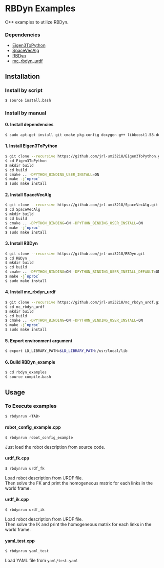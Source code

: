 # RBDyn Examples
C++ examples to utilize RBDyn.  

### Dependencies

- [Eigen3ToPython](https://github.com/jrl-umi3218/Eigen3ToPython)
- [SpaceVecAlg](https://github.com/jrl-umi3218/SpaceVecAlg)
- [RBDyn](https://github.com/jrl-umi3218/RBDyn)
- [mc_rbdyn_urdf](https://github.com/jrl-umi3218/mc_rbdyn_urdf)

## Installation
### Install by script
```bash
$ source install.bash
```

### Install by manual
#### 0. Install dependencies
```bash
$ sudo apt-get install git cmake pkg-config doxygen g++ libboost1.58-dev libboost1.58-all-dev libeigen3-dev libyaml-cpp-dev python-pip python2.7-dev make libtinyxml2-dev libnotify-bin -y
```

#### 1. Install Eigen3ToPython
```bash
$ git clone --recursive https://github.com/jrl-umi3218/Eigen3ToPython.git
$ cd Eigen3ToPython
$ mkdir build
$ cd build
$ cmake .. -DPYTHON_BINDING_USER_INSTALL=ON
$ make -j`nproc`
$ sudo make install
```

#### 2. Install SpaceVecAlg
```bash
$ git clone --recursive https://github.com/jrl-umi3218/SpaceVecAlg.git
$ cd SpaceVecAlg
$ mkdir build
$ cd build
$ cmake .. -DPYTHON_BINDING=ON -DPYTHON_BINDING_USER_INSTALL=ON
$ make -j`nproc`
$ sudo make install
```

#### 3. Install RBDyn
```bash
$ git clone --recursive https://github.com/jrl-umi3218/RBDyn.git
$ cd RBDyn
$ mkdir build
$ cd build
$ cmake .. -DPYTHON_BINDING=ON -DPYTHON_BINDING_USER_INSTALL_DEFAULT=ON -DPYTHON_BINDING_USER_INSTALL=ON
$ make -j`nproc`
$ sudo make install
```

#### 4. Install mc_rbdyn_urdf
```bash
$ git clone --recursive https://github.com/jrl-umi3218/mc_rbdyn_urdf.git
$ cd mc_rbdyn_urdf
$ mkdir build
$ cd build
$ cmake .. -DPYTHON_BINDING=ON -DPYTHON_BINDING_USER_INSTALL=ON
$ make -j`nproc`
$ sudo make install
```

#### 5. Export environment argument
```bash
$ export LD_LIBRARY_PATH=$LD_LIBRARY_PATH:/usr/local/lib
```

#### 6. Build RBDyn_example
```bash
$ cd rbdyn_examples
$ source compile.bash
```
## Usage
### To Execute examples
```bash
$ rbdynrun <TAB>
```

#### robot_config_example.cpp
```bash
$ rbdynrun robot_config_example
```
Just load the robot description from source code.

#### urdf_fk.cpp
```bash
$ rbdynrun urdf_fk
```
Load robot description from URDF file.  
Then solve the FK and print the homogeneous matrix for each links in the world frame.

#### urdf_ik.cpp
```bash
$ rbdynrun urdf_ik
```
Load robot description from URDF file.  
Then solve the IK and print the homogeneous matrix for each links in the world frame.

#### yaml_test.cpp
```bash
$ rbdynrun yaml_test
```
Load YAML file from `yaml/test.yaml`

